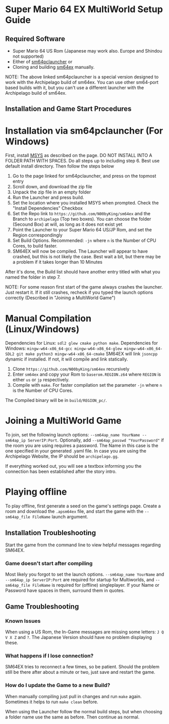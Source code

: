 # Super Mario 64 EX MultiWorld Setup Guide

## Required Software

- Super Mario 64 US Rom (Japanese may work also. Europe and Shindou not supported)
- Either of [sm64pclauncher](https://github.com/N00byKing/sm64pclauncher/releases) or
- Cloning and building [sm64ex](https://github.com/N00byKing/sm64ex) manually.

NOTE: The above linked sm64pclauncher is a special version designed to work with the Archipelago build of sm64ex.
You can use other sm64-port based builds with it, but you can't use a different launcher with the Archipelago build of sm64ex.

## Installation and Game Start Procedures

# Installation via sm64pclauncher (For Windows)

First, install [MSYS](https://www.msys2.org/) as described on the page. DO NOT INSTALL INTO A FOLDER PATH WITH SPACES.
Do all steps up to including step 6.
Best use default install directory.
Then follow the steps below

1. Go to the page linked for sm64pclauncher, and press on the topmost entry
3. Scroll down, and download the zip file
4. Unpack the zip file in an empty folder
5. Run the Launcher and press build.
6. Set the location where you installed MSYS when prompted. Check the "Install Dependencies" Checkbox
7. Set the Repo link to `https://github.com/N00byKing/sm64ex` and the Branch to `archipelago` (Top two boxes). You can choose the folder (Secound Box) at will, as long as it does not exist yet
8. Point the Launcher to your Super Mario 64 US/JP Rom, and set the Region correspondingly
9. Set Build Options. Recommended: `-jn` where `n` is the Number of CPU Cores, to build faster.
10. SM64EX will now be compiled. The Launcher will appear to have crashed, but this is not likely the case. Best wait a bit, but there may be a problem if it takes longer than 10 Minutes

After it's done, the Build list should have another entry titled with what you named the folder in step 7.

NOTE: For some reason first start of the game always crashes the launcher. Just restart it.
If it still crashes, recheck if you typed the launch options correctly (Described in "Joining a MultiWorld Game")

# Manual Compilation (Linux/Windows)

Dependencies for Linux: `sdl2 glew cmake python make`.
Dependencies for Windows: `mingw-w64-x86_64-gcc mingw-w64-x86_64-glew mingw-w64-x86_64-SDL2 git make python3 mingw-w64-x86_64-cmake`
SM64EX will link `jsoncpp` dynamic if installed. If not, it will compile and link statically.

1. Clone `https://github.com/N00byKing/sm64ex` recursively
2. Enter `sm64ex` and copy your Rom to `baserom.REGION.z64` where `REGION` is either `us` or `jp` respectively.
3. Compile with `make`. For faster compilation set the parameter `-jn` where `n` is the Number of CPU Cores.

The Compiled binary will be in `build/REGION_pc/`.

# Joining a MultiWorld Game

To join, set the following launch options: `--sm64ap_name YourName --sm64ap_ip ServerIP:Port`.
Optionally, add `--sm64ap_passwd "YourPassword"` if the room you are using requires a password.
The Name in this case is the one specified in your generated .yaml file.
In case you are using the Archipelago Website, the IP should be `archipelago.gg`.

If everything worked out, you will see a textbox informing you the connection has been established after the story intro.

# Playing offline

To play offline, first generate a seed on the game's settings page.
Create a room and download the `.apsm64ex` file, and start the game with the `--sm64ap_file FileName` launch argument.

## Installation Troubleshooting

Start the game from the command line to view helpful messages regarding SM64EX.

### Game doesn't start after compiling

Most likely you forgot to set the launch options. `--sm64ap_name YourName` and `--sm64ap_ip ServerIP:Port` are required for startup for Multiworlds, and
`--sm64ap_file FileName` is required for (offline) singleplayer.
If your Name or Password have spaces in them, surround them in quotes.

## Game Troubleshooting

### Known Issues

When using a US Rom, the In-Game messages are missing some letters: `J Q V X Z` and `?`.
The Japanese Version should have no problem displaying these.

### What happens if I lose connection?

SM64EX tries to reconnect a few times, so be patient.
Should the problem still be there after about a minute or two, just save and restart the game.

### How do I update the Game to a new Build?

When manually compiling just pull in changes and run `make` again. Sometimes it helps to run `make clean` before.

When using the Launcher follow the normal build steps, but when choosing a folder name use the same as before. Then continue as normal.
